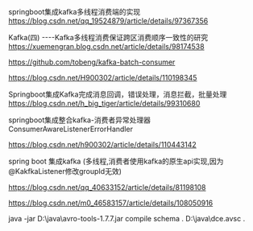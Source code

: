 
springboot集成kafka多线程消费端的实现
https://blog.csdn.net/qq_19524879/article/details/97367356

Kafka(四) ----Kafka多线程消费保证跨区消费顺序一致性的研究
https://xuemengran.blog.csdn.net/article/details/98174538

https://github.com/tobeng/kafka-batch-consumer

https://blog.csdn.net/H900302/article/details/110198345

Springboot集成Kafka完成消息回调，错误处理，消息拦截，批量处理
https://blog.csdn.net/h_big_tiger/article/details/99310680

springboot集成整合kafka-消费者异常处理器ConsumerAwareListenerErrorHandler

https://blog.csdn.net/h900302/article/details/110443142


spring boot 集成kafka (多线程,消费者使用kafka的原生api实现,因为@KakfkaListener修改groupId无效)

https://blog.csdn.net/qq_40633152/article/details/81198108

https://blog.csdn.net/m0_46583157/article/details/108050916

java -jar D:\java\avro-tools-1.7.7.jar compile schema . D:\java\dce.avsc .
